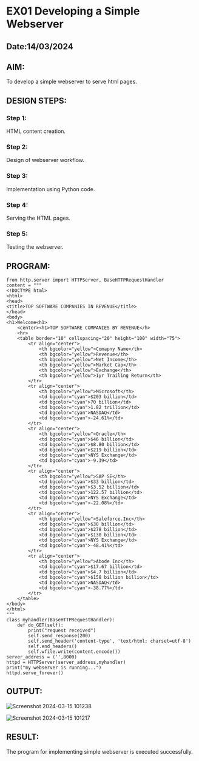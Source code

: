 # EX01 Developing a Simple Webserver
## Date:14/03/2024

## AIM:
To develop a simple webserver to serve html pages.

## DESIGN STEPS:
### Step 1: 
HTML content creation.

### Step 2:
Design of webserver workflow.

### Step 3:
Implementation using Python code.

### Step 4:
Serving the HTML pages.

### Step 5:
Testing the webserver.

## PROGRAM:
```
from http.server import HTTPServer, BaseHTTPRequestHandler
content = """
<!DOCTYPE html>
<html>
<head>
<title>TOP SOFTWARE COMPANIES IN REVENUE</title>
</head>
<body>
<h1>Welcome<h1>
    <center><h1>TOP SOFTWARE COMPANIES BY REVENUE</h>
    <hr>
    <table border="10" cellspacing="20" height="100" width="75">
        <tr align="center">
            <th bgcolor="yellow">Comapny Name</th>
            <th bgcolor="yellow">Revenue</th>
            <th bgcolor="yellow">Net Income</th>
            <th bgcolor="yellow">Market Cap</th>
            <th bgcolor="yellow">Exchange</th>
            <th bgcolor="yellow">1yr Trailing Return</th>
        </tr>
        <tr align="center">
            <th bgcolor="yellow">Microsoft</th>
            <td bgcolor="cyan">$203 billion</td>
            <td bgcolor="cyan">70 billion</td>
            <td bgcolor="cyan">1.82 trillion</td>
            <td bgcolor="cyan">NASDAQ</td>
            <td bgcolor="cyan">-24.61%</td>
        </tr>
        <tr align="center">
            <th bgcolor="yellow">Oracle</th>
            <td bgcolor="cyan">$46 billion</td>
            <td bgcolor="cyan">$8.80 billion</td>
            <td bgcolor="cyan">$219 billion</td>
            <td bgcolor="cyan">NYS Exchange</td>
            <td bgcolor="cyan">-9.39</td>
        </tr>
        <tr align="center">
            <th bgcolor="yellow">SAP SE</th>
            <td bgcolor="cyan">$33 billion</td>
            <td bgcolor="cyan">$3.52 billion</td>
            <td bgcolor="cyan">122.57 billion</td>
            <td bgcolor="cyan">NYS Exchange</td>
            <td bgcolor="cyan">-22.08%</td>
        </tr>
        <tr align="center">
            <th bgcolor="yellow">Saleforce.Inc</th>
            <td bgcolor="cyan">$30 billion</td>
            <td bgcolor="cyan">$278 billion</td>
            <td bgcolor="cyan">$130 billion</td>
            <td bgcolor="cyan">NYS Exchange</td>
            <td bgcolor="cyan">-48.41%</td>
        </tr>
        <tr align="center">
            <th bgcolor="yellow">Abode Inc</th>
            <td bgcolor="cyan">$17.67 billion</td>
            <td bgcolor="cyan">$4.7 billion</td>
            <td bgcolor="cyan">$158 billion billion</td>
            <td bgcolor="cyan">NASDAQ</td>
            <td bgcolor="cyan">-38.77%</td>
        </tr>
    </table>
</body>
</html>
"""
class myhandler(BaseHTTPRequestHandler):
    def do_GET(self):
        print("request received")
        self.send_response(200)
        self.send_header('content-type', 'text/html; charset=utf-8')
        self.end_headers()
        self.wfile.write(content.encode())
server_address = ('',8000)
httpd = HTTPServer(server_address,myhandler)
print("my webserver is running...")
httpd.serve_forever()
```

## OUTPUT:
![Screenshot 2024-03-15 101238](https://github.com/Narasimhan05/simplewebserver/assets/132819871/f2d3ecd1-c190-4f38-9ab3-68a007e7d376)

![Screenshot 2024-03-15 101217](https://github.com/Narasimhan05/simplewebserver/assets/132819871/5d3c2ee6-5353-475c-98b5-43c71ffe9965)

## RESULT:
The program for implementing simple webserver is executed successfully.
